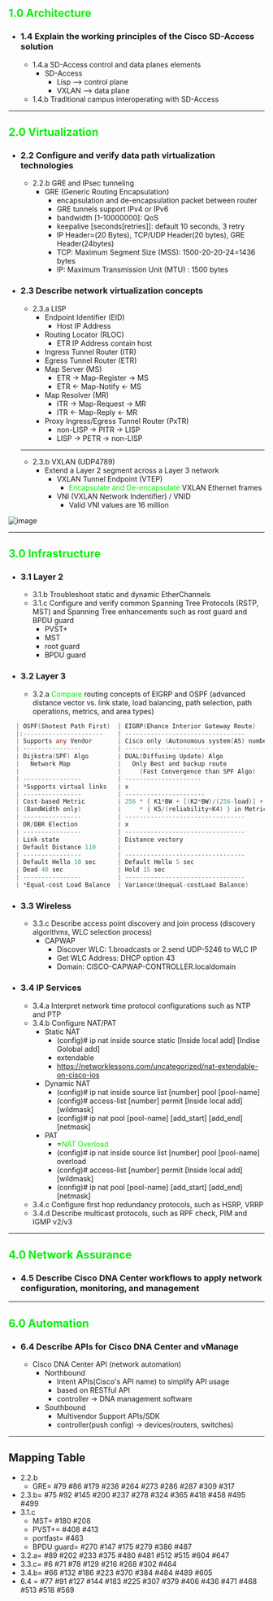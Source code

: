 ## <font color=ntgreen>1.0 Architecture</font>
* ### 1.4 Explain the working principles of the Cisco SD-Access solution
    * 1.4.a SD-Access control and data planes elements
        * SD-Access
            * Lisp  --> control plane
            * VXLAN --> data plane
    * 1.4.b Traditional campus interoperating with SD-Access
---
## <font color=ntgreen>2.0 Virtualization</font>
* ### 2.2 Configure and verify data path virtualization technologies
    * 2.2.b GRE and IPsec tunneling
       * GRE (Generic Routing Encapsulation)
          * encapsulation and de-encapsulation packet between router
          * GRE tunnels support IPv4 or IPv6
          * bandwidth [1-10000000]: QoS
          * keepalive [seconds[retries]]: default 10 seconds, 3 retry
          * IP Header=(20 Bytes), TCP/UDP Header(20 bytes), GRE Header(24bytes)
          * TCP: Maximum Segment Size (MSS): 1500-20-20-24=1436 bytes
          * IP: Maximum Transmission Unit (MTU) : 1500 bytes
* ### 2.3 Describe network virtualization concepts
    * 2.3.a LISP
        * Endpoint Identifier (EID)
            * Host IP Address
        * Routing Locator (RLOC)
            * ETR IP Address contain host
        * Ingress Tunnel Router (ITR)
        * Egress Tunnel Router (ETR)
        * Map Server (MS)
            * ETR -> Map-Register -> MS
            * ETR <- Map-Notify <- MS
        * Map Resolver (MR)
            * ITR -> Map-Request -> MR
            * ITR <- Map-Reply <- MR
        * Proxy Ingress/Egress Tunnel Router (PxTR)
            * non-LISP -> PITR -> LISP
            * LISP -> PETR -> non-LISP
    ---
    * 2.3.b VXLAN (UDP4789)
        * Extend a Layer 2 segment across a Layer 3 network
            * VXLAN Tunnel Endpoint (VTEP)
                * <font color=ntgreen>Encapsulate and De-encapsulate</font> VXLAN Ethernet frames 
            * VNI (VXLAN Network Indentifier) / VNID
                * Valid VNI values are 16 million

![image](https://github.com/0xPK/CCIE-EI-DC/blob/main/ENCOR-v1.1/pics/vxlan%20frame.png)

---
## <font color=ntgreen>3.0 Infrastructure</font>
* ### 3.1 Layer 2
    * 3.1.b Troubleshoot static and dynamic EtherChannels
    * 3.1.c Configure and verify common Spanning Tree Protocols (RSTP, MST) and Spanning Tree enhancements such as root guard and BPDU guard
       * PVST+
       * MST
       * root guard
       * BPDU guard
* ### 3.2 Layer 3
    * 3.2.a <font color=ntgreen>Compare</font> routing concepts of EIGRP and OSPF (advanced distance vector vs. link state, load balancing, path selection, path operations, metrics, and area types)<a name="vs."></a> 
```go
  | OSPF(Shotest Path First)  | EIGRP(Ehance Interior Gateway Route)                |
  |:----------------------    | ---------------------------------                   |
  | Supports any Vendor       | Cisco only (Autonomous system(AS) number)           |
  | ----------------          | -----------------------                             |
  | Dijkstra(SPF) Algo        | DUAL(Diffusing Update) Algo                         |
  |   Network Map             |   Only Best and backup route                        |
  |                           |     (Fast Convergence than SPF Algo)                |
  | ----------------          | ---------------------                               |
  | *Supports virtual links   | x                                                   |
  | ----------------          | ----------------------                              |
  | Cost-based Metric         | 256 * { K1*BW + [(K2*BW)/(256-load)] + (K3*delay) } |
  | (BandWidth only)          |     * { K5/(reliability+K4) } in Metric             |
  | ----------------          | ---------------------------------                   |
  | DR/DBR Election           | x                                                   |
  | ----------------          | ---------------------------------                   |
  | Link-state                | Distance vectory                                    |
  | Default Distance 110      |                                                     |
  | ----------------          | ---------------------------------                   |
  | Default Hello 10 sec      | Default Hello 5 sec                                 |
  | Dead 40 sec               | Hold 15 sec                                         |
  | ----------------          | ---------------------------------                   |
  | *Equal-cost Load Balance  | Variance(Unequal-costLoad Balance)                  |
```

* ### 3.3 Wireless
    * 3.3.c Describe access point discovery and join process (discovery algorithms, WLC selection process)
      * CAPWAP
         *  Discover WLC: 1.broadcasts or 2.send UDP-5246 to WLC IP
         *  Get WLC Address: DHCP option 43
         *  Domain: CISCO-CAPWAP-CONTROLLER.localdomain
* ### 3.4 IP Services
    * 3.4.a Interpret network time protocol configurations such as NTP and PTP
    * 3.4.b Configure NAT/PAT 
        * Static NAT
            * (config)# ip nat inside source static [Inside local add] [Indise Golobal add]
            * extendable
            * https://networklessons.com/uncategorized/nat-extendable-on-cisco-ios
        * Dynamic NAT
            * (config)# ip nat inside source list [number] pool [pool-name]
            * (config)# access-list [number] permit [Inside local add] [wildmask]
            * (config)# ip nat pool [pool-name] [add_start] [add_end] [netmask]
        * PAT
            * =<font color=ntgreen>NAT Overload</font>
            * (config)# ip nat inside source list [number] pool [pool-name] overload
            * (config)# access-list [number] permit [Inside local add] [wildmask]
            * (config)# ip nat pool [pool-name] [add_start] [add_end] [netmask]
    * 3.4.c Configure first hop redundancy protocols, such as HSRP, VRRP
    * 3.4.d Describe multicast protocols, such as RPF check, PIM and IGMP v2/v3
---
## <font color=ntgreen>4.0 Network Assurance</font>
* ### 4.5 Describe Cisco DNA Center workflows to apply network configuration, monitoring, and management
---
## <font color=ntgreen>6.0 Automation</font>
* ### 6.4 Describe APIs for Cisco DNA Center and vManage
   * Cisco DNA Center API (network automation)
      * Northbound
         * Intent APIs(Cisco's API name) to simplify API usage
         * based on RESTful API
         * controller -> DNA management software
      * Southbound
         * Multivendor Support APIs/SDK
         * controller(push config) -> devices(routers, switches)
---
## Mapping Table
* 2.2.b
   * GRE= #79 #86 #179 #238 #264 #273 #286 #287 #309 #317
* 2.3.b= #75 #92 #145 #200 #237 #278 #324 #365 #418 #458 #495 #499
* 3.1.c
   * MST= #180 #208 
   * PVST+= #408 #413
   * portfast= #463
   * BPDU guard= #270 #147 #175 #279 #386 #487
* 3.2.a= #89 #202 #233 #375 #480 #481 #512 #515 #604 #647
* 3.3.c= #6 #71 #78 #129 #216 #268 #302 #464
* 3.4.b= #66 #132 #186 #223 #370 #384 #484 #489 #605
* 6.4 = #77 #91 #127 #144 #183 #225 #307 #379 #406 #436 #471 #468 #513 #518 #569
